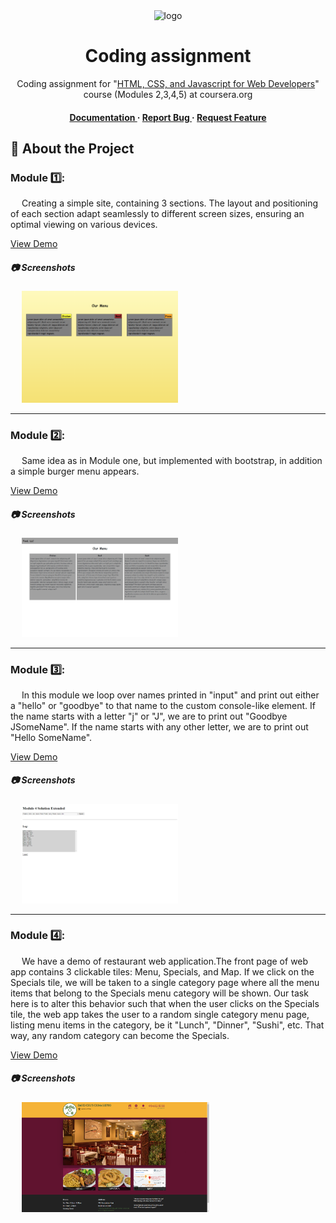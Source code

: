 <div align='center'>

<img src=https://s3.amazonaws.com/coursera-course-photos/83/e258e0532611e5a5072321239ff4d4/jhep-coursera-course4.png alt="logo" width=330 height=280 />

<h1>Coding assignment</h1>
<p> Coding assignment for "<a href="https://www.coursera.org/learn/html-css-javascript-for-web-developers">HTML, CSS, and Javascript for Web Developers</a>" course (Modules 2,3,4,5) at coursera.org</p>

<h4> <a href="https://github.com/ndorph1n/coursera-webdev/blob/master/README.md"> Documentation </a> <span> · </span> <a href="https://github.com/ndorph1n/coursera-webdev/issues"> Report Bug </a> <span> · </span> <a href="https://github.com/ndorph1n/coursera-webdev/issues"> Request Feature </a> </h4>

</div>

## :star2: About the Project

### Module 1️⃣:
  <p>&emsp; Creating a simple site, containing 3 sections. 
    The layout and positioning of each section adapt seamlessly to different screen sizes, ensuring an optimal viewing on various devices.</p>
    <a href="https://ndorph1n.github.io/coursera-webdev/m2ca/index.html">View Demo</a> 
    
##### :camera: Screenshots
<div align="left"> &emsp; <a href="https://ndorph1n.github.io/coursera-webdev/m2ca/index.html"><img src="https://raw.githubusercontent.com/ndorph1n/coursera-webdev/master/m2ca/screenshots/Module%201.png" alt='image' width='250'/></a> </div>
<hr>

### Module 2️⃣:
<p>&emsp; Same  idea as in Module one, but implemented with bootstrap, in addition a simple burger menu appears.
</p>
<a href="https://ndorph1n.github.io/coursera-webdev/m3ca/index.html">View Demo</a> 
    
##### :camera: Screenshots
<div align="left"> &emsp; <a href="https://ndorph1n.github.io/coursera-webdev/m3ca/index.html"><img src="https://raw.githubusercontent.com/ndorph1n/coursera-webdev/master/m3ca/screenshots/Module%202.png" alt='image' width='250'/></a> </div>
<hr>

### Module 3️⃣:
<p>&emsp; In this module we loop over names printed in "input" and print out either a "hello" or "goodbye" to that name to the custom console-like element. If the name starts with a letter "j" or "J", we are to print out "Goodbye JSomeName". If the name starts with any other letter, we are to print out "Hello SomeName".
</p>
<a href="https://ndorph1n.github.io/coursera-webdev/m4ca/index.html">View Demo</a> 
    
##### :camera: Screenshots
<div align="left"> &emsp; <a href="https://ndorph1n.github.io/coursera-webdev/m4ca/index.html"><img src="https://raw.githubusercontent.com/ndorph1n/coursera-webdev/master/m4ca/screenshots/Module%203.png" alt='image' width='250'/></a> </div>
<hr>

### Module 4️⃣:
<p>&emsp; We have a demo of restaurant web application.The front page of web app contains 3 clickable tiles: Menu, Specials, and Map. 
  If we click on the Specials tile, we will be taken to a single category page where all the menu items that belong to the Specials menu category will be shown.
  Our task here is to alter this behavior such that when the user clicks on the Specials tile, the web app takes the user to a random single category menu page, listing menu items in the category, be it "Lunch", "Dinner", "Sushi", etc. That way, any random category can become the Specials.
</p>
<a href="https://ndorph1n.github.io/coursera-webdev/m5ca/index.html">View Demo</a> 
  
##### :camera: Screenshots
<div align="left"> &emsp; <a href="https://ndorph1n.github.io/coursera-webdev/m5ca/index.html"><img src="https://raw.githubusercontent.com/ndorph1n/coursera-webdev/master/m5ca/screenshots/Module%204.png" alt='image' width='300'/></a> </div>
